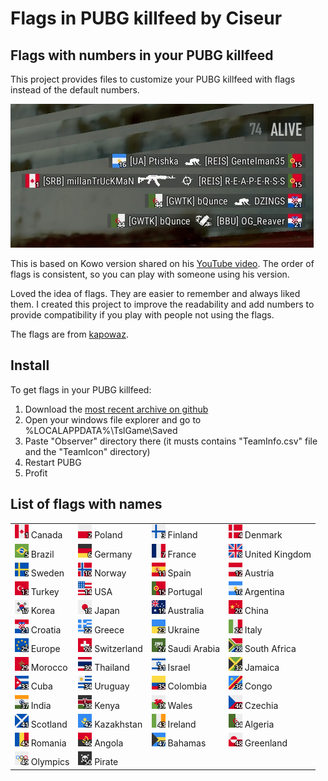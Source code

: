 # Flags in PUBG killfeed by Ciseur
## Flags with numbers in your PUBG killfeed
This project provides files to customize your PUBG killfeed with flags instead of the default numbers.

<img src="killfeed-preview.png" alt="PUBG killfeed with flags and numbers">

This is based on Kowo version shared on his [YouTube video](https://www.youtube.com/watch?v=8OWbQ_wXhpk). The order of flags is consistent, so you can play with someone using his version.

Loved the idea of flags. They are easier to remember and always liked them. I created this project to improve the readability and add numbers to provide compatibility if you play with people not using the flags.

The flags are from [kapowaz](https://kapowaz.github.io/square-flags/).

## Install
To get flags in your PUBG killfeed:

1. Download the [most recent archive on github](https://github.com/Ciseur/ciz-pubg-killfeed-flags/releases)
2. Open your windows file explorer and go to %LOCALAPPDATA%\TslGame\Saved
3. Paste "Observer" directory there (it musts contains "TeamInfo.csv" file and the "TeamIcon" directory)
4. Restart PUBG
5. Profit

## List of flags with names

|||||
| -- | -- | -- | -- |
|<img alt="Canada" src="Observer/TeamIcon/1-CAN.png"> Canada|<img alt="Poland" src="Observer/TeamIcon/2-POL.png"> Poland|<img alt="Finland" src="Observer/TeamIcon/3-FIN.png"> Finland|<img alt="Denmark" src="Observer/TeamIcon/4-DNK.png"> Denmark|
|<img alt="Brazil" src="Observer/TeamIcon/5-BRA.png"> Brazil|<img alt="Germany" src="Observer/TeamIcon/6-DEU.png"> Germany|<img alt="France" src="Observer/TeamIcon/7-FRA.png"> France|<img alt="United Kingdom" src="Observer/TeamIcon/8-GBR.png"> United Kingdom|
|<img alt="Sweden" src="Observer/TeamIcon/9-SWE.png"> Sweden|<img alt="Norway" src="Observer/TeamIcon/10-NOR.png"> Norway|<img alt="Spain" src="Observer/TeamIcon/11-ESP.png"> Spain|<img alt="Austria" src="Observer/TeamIcon/12-AUT.png"> Austria|
|<img alt="Turkey" src="Observer/TeamIcon/13-TUR.png"> Turkey|<img alt="USA" src="Observer/TeamIcon/14-USA.png"> USA|<img alt="Portugal" src="Observer/TeamIcon/15-PRT.png"> Portugal|<img alt="Argentina" src="Observer/TeamIcon/16-ARG.png"> Argentina|
|<img alt="Korea" src="Observer/TeamIcon/17-KOR.png"> Korea|<img alt="Japan" src="Observer/TeamIcon/18-JPN.png"> Japan|<img alt="Australia" src="Observer/TeamIcon/19-AUS.png"> Australia|<img alt="China" src="Observer/TeamIcon/20-CHN.png"> China|
|<img alt="Croatia" src="Observer/TeamIcon/21-HRV.png"> Croatia|<img alt="Greece" src="Observer/TeamIcon/22-GRC.png"> Greece|<img alt="Ukraine" src="Observer/TeamIcon/23-UKR.png"> Ukraine|<img alt="Italy" src="Observer/TeamIcon/24-ITA.png"> Italy|
|<img alt="Europe" src="Observer/TeamIcon/25-EU.png"> Europe|<img alt="Switzerland" src="Observer/TeamIcon/26-CHE.png"> Switzerland|<img alt="Saudi Arabia" src="Observer/TeamIcon/27-SAU.png"> Saudi Arabia|<img alt="South Africa" src="Observer/TeamIcon/28-ZAF.png"> South Africa|
|<img alt="Morocco" src="Observer/TeamIcon/29-MAR.png"> Morocco|<img alt="Thailand" src="Observer/TeamIcon/30-THA.png"> Thailand|<img alt="Israel" src="Observer/TeamIcon/31-ISR.png"> Israel|<img alt="Jamaica" src="Observer/TeamIcon/32-JAM.png"> Jamaica|
|<img alt="Cuba" src="Observer/TeamIcon/33-CUB.png"> Cuba|<img alt="Uruguay" src="Observer/TeamIcon/34-URY.png"> Uruguay|<img alt="Colombia" src="Observer/TeamIcon/35-COL.png"> Colombia|<img alt="Congo" src="Observer/TeamIcon/36-COD.png"> Congo|
|<img alt="India" src="Observer/TeamIcon/37-IND.png"> India|<img alt="Kenya" src="Observer/TeamIcon/38-KEN.png"> Kenya|<img alt="Wales" src="Observer/TeamIcon/39-GB-WLS.png"> Wales|<img alt="Czechia" src="Observer/TeamIcon/40-CZE.png"> Czechia|
|<img alt="Scotland" src="Observer/TeamIcon/41-GB-SCT.png"> Scotland|<img alt="Kazakhstan" src="Observer/TeamIcon/42-KAZ.png"> Kazakhstan|<img alt="Ireland" src="Observer/TeamIcon/43-IRL.png"> Ireland|<img alt="Algeria" src="Observer/TeamIcon/44-DZA.png"> Algeria|
|<img alt="Romania" src="Observer/TeamIcon/45-ROU.png"> Romania|<img alt="Angola" src="Observer/TeamIcon/46-AGO.png"> Angola|<img alt="Bahamas" src="Observer/TeamIcon/47-BHS.png"> Bahamas|<img alt="Greenland" src="Observer/TeamIcon/48-GRL.png"> Greenland|
|<img alt="Olympics" src="Observer/TeamIcon/49-OLY.png"> Olympics|<img alt="Pirate" src="Observer/TeamIcon/50-PIR.png"> Pirate|